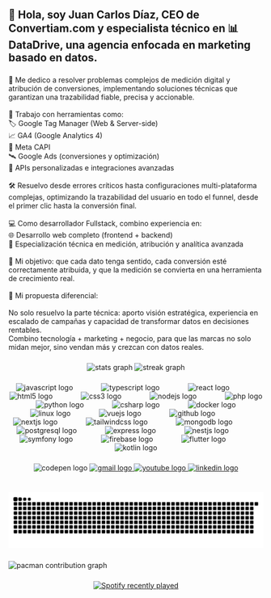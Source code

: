 <h2 align="left">👋 Hola, soy Juan Carlos Díaz, CEO de Convertiam.com y especialista técnico en 📊 DataDrive, una agencia enfocada en marketing basado en datos.</h2>

###

<p align="left">🧩 Me dedico a resolver problemas complejos de medición digital y atribución de conversiones, implementando soluciones técnicas que garantizan una trazabilidad fiable, precisa y accionable.<br><br>🔧 Trabajo con herramientas como:<br>🏷️ Google Tag Manager (Web & Server-side)<br>📈 GA4 (Google Analytics 4)<br>🧠 Meta CAPI<br>🛰️ Google Ads (conversiones y optimización)<br>🔌 APIs personalizadas e integraciones avanzadas<br><br>🛠️ Resuelvo desde errores críticos hasta configuraciones multi-plataforma complejas, optimizando la trazabilidad del usuario en todo el funnel, desde el primer clic hasta la conversión final.<br><br>💻 Como desarrollador Fullstack, combino experiencia en:<br>🌐 Desarrollo web completo (frontend + backend)<br>🧠 Especialización técnica en medición, atribución y analítica avanzada<br><br>🎯 Mi objetivo: que cada dato tenga sentido, cada conversión esté correctamente atribuida, y que la medición se convierta en una herramienta de crecimiento real.<br><br>🚀 Mi propuesta diferencial:<br><br>No solo resuelvo la parte técnica: aporto visión estratégica, experiencia en escalado de campañas y capacidad de transformar datos en decisiones rentables.<br>Combino tecnología + marketing + negocio, para que las marcas no solo midan mejor, sino vendan más y crezcan con datos reales.</p>

###

<div align="center">
  <img src="https://github-readme-stats.vercel.app/api?username=seojcarlos&hide_title=false&hide_rank=false&show_icons=true&include_all_commits=true&count_private=true&disable_animations=false&theme=dracula&locale=es&hide_border=false" height="160" alt="stats graph"  />
  <img src="https://streak-stats.demolab.com?user=seojcarlos&locale=es&mode=daily&theme=dracula&hide_border=false&border_radius=5" height="160" alt="streak graph"  />
</div>

###

<div align="center">
  <img src="https://cdn.jsdelivr.net/gh/devicons/devicon/icons/javascript/javascript-original.svg" height="38" alt="javascript logo"  />
  <img width="48" />
  <img src="https://cdn.jsdelivr.net/gh/devicons/devicon/icons/typescript/typescript-original.svg" height="38" alt="typescript logo"  />
  <img width="48" />
  <img src="https://cdn.jsdelivr.net/gh/devicons/devicon/icons/react/react-original.svg" height="38" alt="react logo"  />
  <img width="48" />
  <img src="https://cdn.jsdelivr.net/gh/devicons/devicon/icons/html5/html5-original.svg" height="38" alt="html5 logo"  />
  <img width="48" />
  <img src="https://cdn.jsdelivr.net/gh/devicons/devicon/icons/css3/css3-original.svg" height="38" alt="css3 logo"  />
  <img width="48" />
  <img src="https://cdn.jsdelivr.net/gh/devicons/devicon/icons/nodejs/nodejs-original.svg" height="38" alt="nodejs logo"  />
  <img width="48" />
  <img src="https://cdn.jsdelivr.net/gh/devicons/devicon/icons/php/php-original.svg" height="38" alt="php logo"  />
  <img width="48" />
  <img src="https://cdn.jsdelivr.net/gh/devicons/devicon/icons/python/python-original.svg" height="38" alt="python logo"  />
  <img width="48" />
  <img src="https://cdn.jsdelivr.net/gh/devicons/devicon/icons/csharp/csharp-original.svg" height="38" alt="csharp logo"  />
  <img width="48" />
  <img src="https://cdn.jsdelivr.net/gh/devicons/devicon/icons/docker/docker-original.svg" height="38" alt="docker logo"  />
  <img width="48" />
  <img src="https://cdn.jsdelivr.net/gh/devicons/devicon/icons/linux/linux-original.svg" height="38" alt="linux logo"  />
  <img width="48" />
  <img src="https://cdn.jsdelivr.net/gh/devicons/devicon/icons/vuejs/vuejs-original.svg" height="38" alt="vuejs logo"  />
  <img width="48" />
  <img src="https://cdn.jsdelivr.net/gh/devicons/devicon/icons/github/github-original.svg" height="38" alt="github logo"  />
  <img width="48" />
  <img src="https://cdn.jsdelivr.net/gh/devicons/devicon/icons/nextjs/nextjs-original.svg" height="38" alt="nextjs logo"  />
  <img width="48" />
  <img src="https://cdn.jsdelivr.net/gh/devicons/devicon/icons/tailwindcss/tailwindcss-original-wordmark.svg" height="38" alt="tailwindcss logo"  />
  <img width="48" />
  <img src="https://cdn.jsdelivr.net/gh/devicons/devicon/icons/mongodb/mongodb-original.svg" height="38" alt="mongodb logo"  />
  <img width="48" />
  <img src="https://cdn.jsdelivr.net/gh/devicons/devicon/icons/postgresql/postgresql-original.svg" height="38" alt="postgresql logo"  />
  <img width="48" />
  <img src="https://cdn.jsdelivr.net/gh/devicons/devicon/icons/express/express-original.svg" height="38" alt="express logo"  />
  <img width="48" />
  <img src="https://cdn.jsdelivr.net/gh/devicons/devicon/icons/nestjs/nestjs-original.svg" height="38" alt="nestjs logo"  />
  <img width="48" />
  <img src="https://cdn.jsdelivr.net/gh/devicons/devicon/icons/symfony/symfony-original.svg" height="38" alt="symfony logo"  />
  <img width="48" />
  <img src="https://cdn.jsdelivr.net/gh/devicons/devicon/icons/firebase/firebase-plain.svg" height="38" alt="firebase logo"  />
  <img width="48" />
  <img src="https://cdn.jsdelivr.net/gh/devicons/devicon/icons/flutter/flutter-original.svg" height="38" alt="flutter logo"  />
  <img width="48" />
  <img src="https://cdn.jsdelivr.net/gh/devicons/devicon/icons/kotlin/kotlin-original.svg" height="38" alt="kotlin logo"  />
</div>

###

<div align="center">
  <img src="https://img.shields.io/static/v1?message=convertiam.com&logo=codepen&label=&color=000000&logoColor=white&labelColor=&style=for-the-badge" height="50" alt="codepen logo"  />
  <a href="mailto:jcarlos@convertiam.com" target="_blank">
    <img src="https://img.shields.io/static/v1?message=Email&logo=gmail&label=&color=D14836&logoColor=white&labelColor=&style=for-the-badge" height="50" alt="gmail logo"  />
  </a>
  <a href="https://www.youtube.com/c/AyudaGTM" target="_blank">
    <img src="https://img.shields.io/static/v1?message=Youtube&logo=youtube&label=&color=FF0000&logoColor=white&labelColor=&style=for-the-badge" height="50" alt="youtube logo"  />
  </a>
  <a href="https://www.linkedin.com/in/juancarlosdiazsanchez/" target="_blank">
    <img src="https://img.shields.io/static/v1?message=LinkedIn&logo=linkedin&label=&color=0077B5&logoColor=white&labelColor=&style=for-the-badge" height="50" alt="linkedin logo"  />
  </a>
</div>

###

<br clear="both">

<img src="https://raw.githubusercontent.com/seojcarlos/seojcarlos/output/snake.svg" alt="Snake animation" />

###

<picture>
  <source media="(prefers-color-scheme: dark)" srcset="https://raw.githubusercontent.com/seojcarlos/seojcarlos/output/pacman-contribution-graph-dark.svg">
  <source media="(prefers-color-scheme: light)" srcset="https://raw.githubusercontent.com/seojcarlos/seojcarlos/output/pacman-contribution-graph.svg">
  <img alt="pacman contribution graph" src="https://raw.githubusercontent.com/seojcarlos/seojcarlos/output/pacman-contribution-graph.svg">
</picture>

###

<div align="center">
  <a href="https://open.spotify.com/user/2xsryxtc6roo4ktzs37tm4og6">
    <img src="https://spotify-recently-played-readme.vercel.app/api?user=2xsryxtc6roo4ktzs37tm4og6&count=3&unique=true" alt="Spotify recently played"  />
  </a>
</div>

###